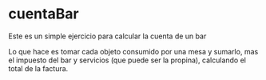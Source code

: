 # cuentaBar
Este es un simple ejercicio para calcular la cuenta de un bar 

Lo que hace es tomar cada objeto consumido por una mesa y sumarlo, mas el impuesto del bar y servicios (que puede ser la propina), calculando el total de la factura.

